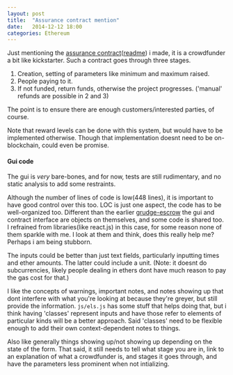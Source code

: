 ```yaml
---
layout: post
title:  "Assurance contract mention"
date:   2014-12-12 18:00
categories: Ethereum
---
```

Just mentioning the
[assurance contract](https://o-jasper.github.io/eth-entity/assurance_entity/)([readme](https://github.com/o-jasper/o-jasper.github.io/tree/master/eth-entity/assurance_entity#assurance-ethereum-entity))
i made, it is a crowdfunder a bit like kickstarter. Such a contract
goes through three stages.

1. Creation, setting of parameters like minimum and maximum raised.
2. People paying to it. 
3. If not funded, return funds, otherwise the project progresses.
   ('manual' refunds are possible in 2 and 3)

The point is to ensure there are enough customers/interested parties, of course.

Note that reward levels can be done with this system, but would have to be
implemented otherwise. Though that implementation doesnt need to be on-blockchain,
could even be promise.

#### Gui code
The gui is *very* bare-bones, and for now, tests are still rudimentary,
and no static analysis to add some restraints.

Although the number of lines of code is low(448 lines), it is important to have good
control over this too. LOC is just one aspect, the code has to be well-organized too.
Different than the earlier [grudge-escrow](/blog/ethereum/2014/11/02/grudge_escrow.html)
the gui and contract interface are objects on themselves, and some code is shared too.
I refrained from libraries(like react.js) in this case, for some reason none of them
sparkle with me. I look at them and think, does this really help me? Perhaps i am being
stubborn.

The inputs could be better than just text fields, particularly inputting times
and ether amounts. The latter could include a unit.
(Note: it doesnt do subcurrencies, likely people dealing in ethers dont have much reason
to pay the gas cost for that.)

I like the concepts of warnings, important notes, and notes showing up that dont
interfere with what you're looking at because they're greyer, but still provide the
information. `js/els.js` has some stuff that helps doing that, but i think
having 'classes' represent inputs and have those refer to elements of particular kinds
will be a better approach. Said 'classes' need to be flexible enough to add their own
context-dependent notes to things.

Also like generally things showing up/not showing up depending
on the state of the form. That said, it still needs to tell what stage you are in,
link to an explanation of what a crowdfunder is, and stages it goes through,
and have the parameters less prominent when not intializing.
